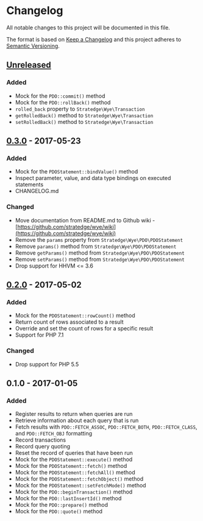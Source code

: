 # Changelog
All notable changes to this project will be documented in this file.

The format is based on [Keep a Changelog](http://keepachangelog.com/)
and this project adheres to [Semantic Versioning](http://semver.org/).

## [Unreleased]

### Added
- Mock for the `PDO::commit()` method
- Mock for the `PDO::rollBack()` method
- `rolled_back` property to `Stratedge\Wye\Transaction`
- `getRolledBack()` method to `Stratedge\Wye\Transaction`
- `setRolledBack()` method to `Stratedge\Wye\Transaction`

## [0.3.0] - 2017-05-23
### Added
- Mock for the `PDOStatement::bindValue()` method
- Inspect parameter, value, and data type bindings on executed statements
- CHANGELOG.md

### Changed
- Move documentation from README.md to Github wiki - [https://github.com/stratedge/wye/wiki](https://github.com/stratedge/wye/wiki)
- Remove the `params` property from `Stratedge\Wye\PDO\PDOStatement`
- Remove `params()` method from `Stratedge\Wye\PDO\PDOStatement`
- Remove `getParams()` method from `Stratedge\Wye\PDO\PDOStatement`
- Remove `setParams()` method from `Stratedge\Wye\PDO\PDOStatement`
- Drop support for HHVM <= 3.6

## [0.2.0] - 2017-05-02
### Added
- Mock for the `PDOStatement::rowCount()` method
- Return count of rows associated to a result
- Override and set the count of rows for a specific result
- Support for PHP 7.1

### Changed
- Drop support for PHP 5.5

## 0.1.0 - 2017-01-05
### Added
- Register results to return when queries are run
- Retrieve information about each query that is run
- Fetch results with `PDO::FETCH_ASSOC`, `PDO::FETCH_BOTH`, `PDO::FETCH_CLASS`,
    and `PDO::FETCH_OBJ` formatting
- Record transactions
- Record query quoting
- Reset the record of queries that have been run
- Mock for the `PDOStatement::execute()` method
- Mock for the `PDOStatement::fetch()` method
- Mock for the `PDOStatement::fetchAll()` method
- Mock for the `PDOStatement::fetchObject()` method
- Mock for the `PDOStatement::setFetchMode()` method
- Mock for the `PDO::beginTransaction()` method
- Mock for the `PDO::lastInsertId()` method
- Mock for the `PDO::prepare()` method
- Mock for the `PDO::quote()` method

[Unreleased]: https://github.com/stratedge/wye/compare/v0.3.0...HEAD
[0.3.0]: https://github.com/stratedge/wye/compare/v0.2.0...v0.3.0
[0.2.0]: https://github.com/stratedge/wye/compare/v0.1.0...v0.2.0
